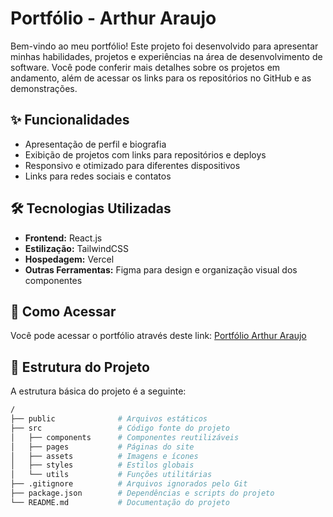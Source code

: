 # Portfólio - Arthur Araujo

Bem-vindo ao meu portfólio! Este projeto foi desenvolvido para apresentar minhas habilidades, projetos e experiências na área de desenvolvimento de software. Você pode conferir mais detalhes sobre os projetos em andamento, além de acessar os links para os repositórios no GitHub e as demonstrações.

## ✨ Funcionalidades

- Apresentação de perfil e biografia
- Exibição de projetos com links para repositórios e deploys
- Responsivo e otimizado para diferentes dispositivos
- Links para redes sociais e contatos

## 🛠️ Tecnologias Utilizadas

- **Frontend:** React.js
- **Estilização:** TailwindCSS
- **Hospedagem:** Vercel
- **Outras Ferramentas:** Figma para design e organização visual dos componentes

## 🚀 Como Acessar

Você pode acessar o portfólio através deste link: [Portfólio Arthur Araujo](https://portifolio-arthur-araujo.vercel.app/)

## 📂 Estrutura do Projeto

A estrutura básica do projeto é a seguinte:

```bash
/
├── public              # Arquivos estáticos
├── src                 # Código fonte do projeto
│   ├── components      # Componentes reutilizáveis
│   ├── pages           # Páginas do site
│   ├── assets          # Imagens e ícones
│   ├── styles          # Estilos globais
│   └── utils           # Funções utilitárias
├── .gitignore          # Arquivos ignorados pelo Git
├── package.json        # Dependências e scripts do projeto
└── README.md           # Documentação do projeto


